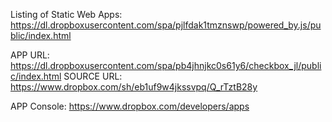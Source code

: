 Listing of Static Web Apps: https://dl.dropboxusercontent.com/spa/pjlfdak1tmznswp/powered_by.js/public/index.html

APP URL: https://dl.dropboxusercontent.com/spa/pb4jhnjkc0s61y6/checkbox_jl/public/index.html
SOURCE URL: https://www.dropbox.com/sh/eb1uf9w4jkssvpq/Q_rTztB28y

APP Console: https://www.dropbox.com/developers/apps

